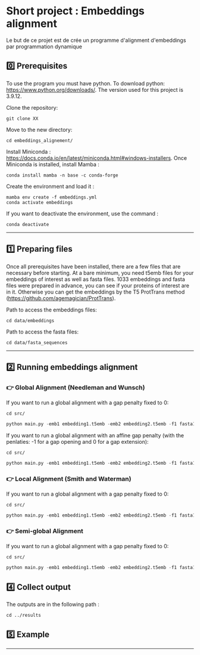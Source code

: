 # Short project : Embeddings alignment

Le but de ce projet est de crée un programme d'alignment d'embeddings par programmation dynamique

## 	:zero: Prerequisites

To use the program you must have python. 
To download python: https://www.python.org/downloads/. The version used for this project is 3.9.12.

Clone the repository:

```SHELL
git clone XX
```

Move to the new directory:

```SHELL
cd embeddings_alignement/
```

Install Miniconda :  https://docs.conda.io/en/latest/miniconda.html#windows-installers.
Once Miniconda is installed, install Mamba :

```SHELL
conda install mamba -n base -c conda-forge
```

Create the environment and load it :

```SHELL
mamba env create -f embeddings.yml
conda activate embeddings
```
If you want to deactivate the environment, use the command :

```SHELL
conda deactivate
```

-----------------------

## :one: Preparing files

Once all prerequisites have been installed, there are a few files that are necessary before starting. At a bare minimum, you need t5emb files for your embeddings of interest as well as fasta files.
1033 embeddings and fasta files were prepared in advance, you can see if your proteins of interest are in it. Otherwise you can get the embeddings by the T5 ProtTrans method (https://github.com/agemagician/ProtTrans).

Path to access the embeddings files:
```SHELL
cd data/embeddings
```
Path to access the fasta files:
```SHELL
cd data/fasta_sequences
```

-----------------------

## :two: Running embeddings alignment

### :point_right: Global Alignment (Needleman and Wunsch)
If you want to run a global alignment with a gap penalty fixed to 0:

```SHELL
cd src/
```
```PYTHON
python main.py -emb1 embedding1.t5emb -emb2 embedding2.t5emb -f1 fasta1.fasta -f2 fasta2.fasta -m global
```
If you want to run a global alignment with an affine gap penalty (with the penlaties: -1 for a gap opening and 0 for a gap extension):

```SHELL
cd src/
```
```PYTHON
python main.py -emb1 embedding1.t5emb -emb2 embedding2.t5emb -f1 fasta1.fasta -f2 fasta2.fasta -m global -g yes
```

### :point_right: Local Alignment (Smith and Waterman)
If you want to run a global alignment with a gap penalty fixed to 0:

```SHELL
cd src/
```
```PYTHON
python main.py -emb1 embedding1.t5emb -emb2 embedding2.t5emb -f1 fasta1.fasta -f2 fasta2.fasta -m local
```


### :point_right: Semi-global Alignment
If you want to run a global alignment with a gap penalty fixed to 0:

```SHELL
cd src/
```
```PYTHON
python main.py -emb1 embedding1.t5emb -emb2 embedding2.t5emb -f1 fasta1.fasta -f2 fasta2.fasta -m semi_global
```

## :four: Collect output
The outputs are in the following path :

```SHELL
cd ../results
```

## :five: Example

***
